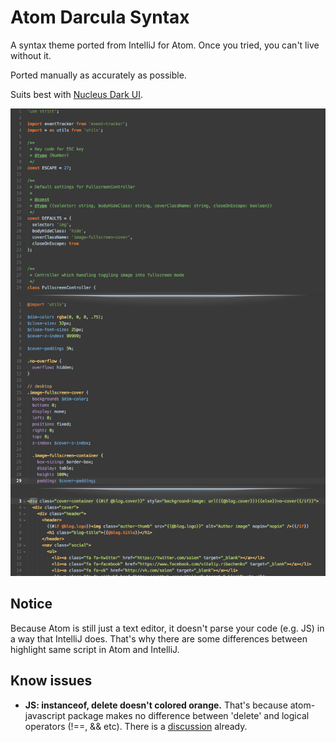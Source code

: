 # Atom Darcula Syntax

A syntax theme ported from IntelliJ for Atom. Once you tried, you can't live without it.

Ported manually as accurately as possible.

Suits best with [Nucleus Dark UI](https://atom.io/themes/nucleus-dark-ui).

![Screenshot of theme](screenshot.png)

## Notice
Because Atom is still just a text editor, it doesn't parse your code (e.g. JS) in a way that IntelliJ does. That's why there are some differences between highlight same script in Atom and IntelliJ.

## Know issues
* **JS: instanceof, delete doesn't colored orange.** That's because atom-javascript package makes no difference between 'delete' and logical operators (!==, && etc). There is a [discussion](https://github.com/atom/language-javascript/issues/188) already.
